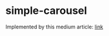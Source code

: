 # simple-carousel

Implemented by this medium article: [link](https://medium.com/@marcusmichaels/how-to-build-a-carousel-from-scratch-in-vanilla-js-9a096d3b98c9)